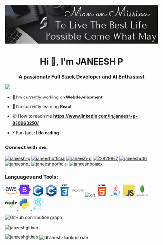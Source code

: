 ![logo](https://github.com/janeeshgithub/janeeshgithub/raw/main/Banner.png)
<h1 align="center">Hi 👋, I'm JANEESH P</h1>
<h3 align="center">A passionate Full Stack Developer and AI Enthusiast</h3>
<img src="https://komarev.com/ghpvc/?username=janeeshgithub&color=blueviolet&style=plastic" width="200">

- 🔭 I’m currently working on **Webdevelopment**

- 🌱 I’m currently learning **React**

- 📫 How to reach me **https://www.linkedin.com/in/janeesh-p-880963250/**

- ⚡ Fun fact **: I do coding**
<h3 align="left">Connect with me:</h3>
<p align="left">
<a href="https://codepen.io/janeesh-p" target="blank"><img align="center" src="https://raw.githubusercontent.com/rahuldkjain/github-profile-readme-generator/master/src/images/icons/Social/codepen.svg" alt="janeesh-p" height="30" width="40" /></a>
<a href="https://twitter.com/janeeshofficial" target="blank"><img align="center" src="https://raw.githubusercontent.com/rahuldkjain/github-profile-readme-generator/master/src/images/icons/Social/twitter.svg" alt="janeeshofficial" height="30" width="40" /></a>
<a href="https://www.linkedin.com/in/janeesh-p-880963250/" target="blank"><img align="center" src="https://raw.githubusercontent.com/rahuldkjain/github-profile-readme-generator/master/src/images/icons/Social/linked-in-alt.svg" alt="janeesh-p" height="30" width="40" /></a>
<a href="https://stackoverflow.com/users/22829867" target="blank"><img align="center" src="https://raw.githubusercontent.com/rahuldkjain/github-profile-readme-generator/master/src/images/icons/Social/stack-overflow.svg" alt="22829867" height="30" width="40" /></a>
<a href="https://kaggle.com/janeeshp16" target="blank"><img align="center" src="https://raw.githubusercontent.com/rahuldkjain/github-profile-readme-generator/master/src/images/icons/Social/kaggle.svg" alt="janeeshp16" height="30" width="40" /></a>
<a href="https://instagram.com/janeeshp_" target="blank"><img align="center" src="https://raw.githubusercontent.com/rahuldkjain/github-profile-readme-generator/master/src/images/icons/Social/instagram.svg" alt="janeeshp_" height="30" width="40" /></a>
<a href="https://www.hackerrank.com/janeeshpofficial" target="blank"><img align="center" src="https://raw.githubusercontent.com/rahuldkjain/github-profile-readme-generator/master/src/images/icons/Social/hackerrank.svg" alt="janeeshpofficial" height="30" width="40" /></a>
<a href="https://auth.geeksforgeeks.org/user/janeeshpoiaex" target="blank"><img align="center" src="https://raw.githubusercontent.com/rahuldkjain/github-profile-readme-generator/master/src/images/icons/Social/geeks-for-geeks.svg" alt="janeeshpoiaex" height="30" width="40" /></a>
</p>

<h3 align="left">Languages and Tools:</h3>
<p align="left"> <a href="https://aws.amazon.com" target="_blank" rel="noreferrer"> <img src="https://raw.githubusercontent.com/devicons/devicon/master/icons/amazonwebservices/amazonwebservices-original-wordmark.svg" alt="aws" width="40" height="40"/> </a> <a href="https://getbootstrap.com" target="_blank" rel="noreferrer"> <img src="https://raw.githubusercontent.com/devicons/devicon/master/icons/bootstrap/bootstrap-plain-wordmark.svg" alt="bootstrap" width="40" height="40"/> </a> <a href="https://www.cprogramming.com/" target="_blank" rel="noreferrer"> <img src="https://raw.githubusercontent.com/devicons/devicon/master/icons/c/c-original.svg" alt="c" width="40" height="40"/> </a> <a href="https://www.w3schools.com/cpp/" target="_blank" rel="noreferrer"> <img src="https://raw.githubusercontent.com/devicons/devicon/master/icons/cplusplus/cplusplus-original.svg" alt="cplusplus" width="40" height="40"/> </a> <a href="https://www.w3schools.com/css/" target="_blank" rel="noreferrer"> <img src="https://raw.githubusercontent.com/devicons/devicon/master/icons/css3/css3-original-wordmark.svg" alt="css3" width="40" height="40"/> </a> <a href="https://expressjs.com" target="_blank" rel="noreferrer"> <img src="https://raw.githubusercontent.com/devicons/devicon/master/icons/express/express-original-wordmark.svg" alt="express" width="40" height="40"/> </a> <a href="https://git-scm.com/" target="_blank" rel="noreferrer"> <img src="https://www.vectorlogo.zone/logos/git-scm/git-scm-icon.svg" alt="git" width="40" height="40"/> </a> <a href="https://www.w3.org/html/" target="_blank" rel="noreferrer"> <img src="https://raw.githubusercontent.com/devicons/devicon/master/icons/html5/html5-original-wordmark.svg" alt="html5" width="40" height="40"/> </a> <a href="https://www.java.com" target="_blank" rel="noreferrer"> <img src="https://raw.githubusercontent.com/devicons/devicon/master/icons/java/java-original.svg" alt="java" width="40" height="40"/> </a> <a href="https://developer.mozilla.org/en-US/docs/Web/JavaScript" target="_blank" rel="noreferrer"> <img src="https://raw.githubusercontent.com/devicons/devicon/master/icons/javascript/javascript-original.svg" alt="javascript" width="40" height="40"/> </a> <a href="https://www.mongodb.com/" target="_blank" rel="noreferrer"> <img src="https://raw.githubusercontent.com/devicons/devicon/master/icons/mongodb/mongodb-original-wordmark.svg" alt="mongodb" width="40" height="40"/> </a> <a href="https://nodejs.org" target="_blank" rel="noreferrer"> <img src="https://raw.githubusercontent.com/devicons/devicon/master/icons/nodejs/nodejs-original-wordmark.svg" alt="nodejs" width="40" height="40"/> </a> <a href="https://www.python.org" target="_blank" rel="noreferrer"> <img src="https://raw.githubusercontent.com/devicons/devicon/master/icons/python/python-original.svg" alt="python" width="40" height="40"/> </a> <a href="https://reactjs.org/" target="_blank" rel="noreferrer"> <img src="https://raw.githubusercontent.com/devicons/devicon/master/icons/react/react-original-wordmark.svg" alt="react" width="40" height="40"/> </a> </p>
<img src="https://github-readme-activity-graph.vercel.app/graph?username=janeeshgithub&bg_color=000000&color=ffffff&line=51f565&point=ffffff&area=true&hide_border=true" alt="GitHub contribution graph">
<p><img align="center" src="https://github-readme-streak-stats.herokuapp.com/?user=janeeshgithub&theme=dark" alt="janeeshgithub" /></p>


<p><img align="left" src="https://github-readme-stats.vercel.app/api/top-langs?username=janeeshgithub&show_icons=true&locale=en&layout=compact" alt="janeeshgithub" /></p>




<p>&nbsp;<img align="center" src="https://github-readme-stats.vercel.app/api?username=janeeshgithub&show_icons=true&locale=en" alt="dhanush-harikrishnan" /></p>

<!-- Proudly created with GPRM ( https://gprm.itsvg.in ) -->


